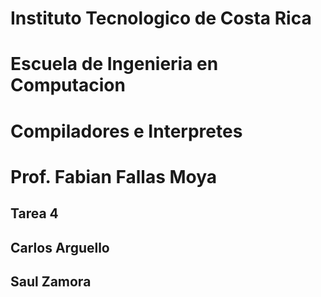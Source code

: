 # Instituto Tecnologico de Costa Rica
# Escuela de Ingenieria en Computacion
# Compiladores e Interpretes
# Prof. Fabian Fallas Moya
## Tarea 4
## Carlos Arguello
## Saul Zamora 